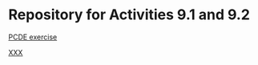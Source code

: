 # Repository for Activities 9.1 and 9.2

<a href="https://github.com/RodrigoMBC/PCDE-Activity-9.1.git"> PCDE exercise </a><br />

<a href="https://github.com/RodrigoMBC/GitHubMiniLesson.git"> XXX </a><br />
